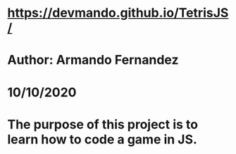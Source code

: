 # https://devmando.github.io/TetrisJS/
# Author: Armando Fernandez
# 10/10/2020
# The purpose of this project is to learn how to code a game in JS.
